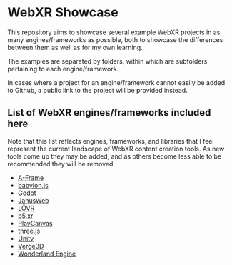 # WebXR Showcase

This repository aims to showcase several example WebXR projects in as many engines/frameworks as possible, both to showcase the differences between them as well as for my own learning.

The examples are separated by folders, within which are subfolders pertaining to each engine/framework.

In cases where a project for an engine/framework cannot easily be added to Github, a public link to the project will be provided instead.

## List of WebXR engines/frameworks included here

Note that this list reflects engines, frameworks, and libraries that I feel represent the current landscape of WebXR content creation tools. As new tools come up they may be added, and as others become less able to be recommended they will be removed.

- [A-Frame](https://aframe.io/)
- [babylon.js](https://www.babylonjs.com/)
- [Godot](https://godotengine.org/)
- [JanusWeb](https://github.com/jbaicoianu/janusweb)
- [LÖVR](https://lovr.org/)
- [p5.xr](https://p5xr.org/#/)
- [PlayCanvas](https://playcanvas.com/)
- [three.js](https://threejs.org/)
- [Unity](https://unity.com/)
- [Verge3D](https://www.soft8soft.com/verge3d/)
- [Wonderland Engine](https://wonderlandengine.com/)
